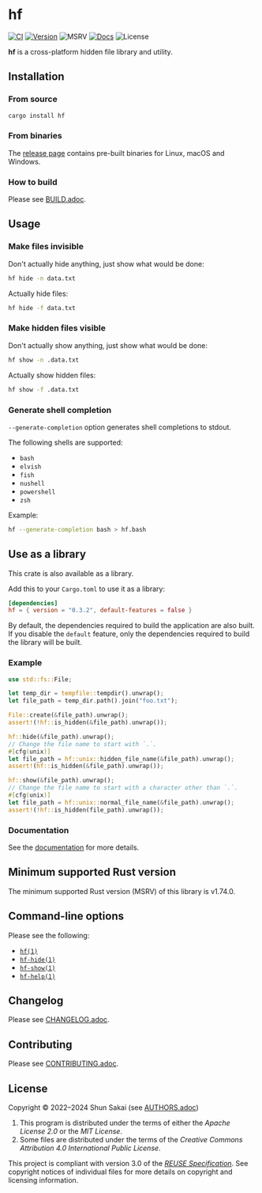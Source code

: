 <!--
SPDX-FileCopyrightText: 2022 Shun Sakai

SPDX-License-Identifier: Apache-2.0 OR MIT
-->

# hf

[![CI][ci-badge]][ci-url]
[![Version][version-badge]][version-url]
![MSRV][msrv-badge]
[![Docs][docs-badge]][docs-url]
![License][license-badge]

**hf** is a cross-platform hidden file library and utility.

## Installation

### From source

```sh
cargo install hf
```

### From binaries

The [release page] contains pre-built binaries for Linux, macOS and Windows.

### How to build

Please see [BUILD.adoc].

## Usage

### Make files invisible

Don't actually hide anything, just show what would be done:

```sh
hf hide -n data.txt
```

Actually hide files:

```sh
hf hide -f data.txt
```

### Make hidden files visible

Don't actually show anything, just show what would be done:

```sh
hf show -n .data.txt
```

Actually show hidden files:

```sh
hf show -f .data.txt
```

### Generate shell completion

`--generate-completion` option generates shell completions to stdout.

The following shells are supported:

- `bash`
- `elvish`
- `fish`
- `nushell`
- `powershell`
- `zsh`

Example:

```sh
hf --generate-completion bash > hf.bash
```

## Use as a library

This crate is also available as a library.

Add this to your `Cargo.toml` to use it as a library:

```toml
[dependencies]
hf = { version = "0.3.2", default-features = false }
```

By default, the dependencies required to build the application are also built.
If you disable the `default` feature, only the dependencies required to build
the library will be built.

### Example

```rust
use std::fs::File;

let temp_dir = tempfile::tempdir().unwrap();
let file_path = temp_dir.path().join("foo.txt");

File::create(&file_path).unwrap();
assert!(!hf::is_hidden(&file_path).unwrap());

hf::hide(&file_path).unwrap();
// Change the file name to start with `.`.
#[cfg(unix)]
let file_path = hf::unix::hidden_file_name(&file_path).unwrap();
assert!(hf::is_hidden(&file_path).unwrap());

hf::show(&file_path).unwrap();
// Change the file name to start with a character other than `.`.
#[cfg(unix)]
let file_path = hf::unix::normal_file_name(&file_path).unwrap();
assert!(!hf::is_hidden(file_path).unwrap());
```

### Documentation

See the [documentation][docs-url] for more details.

## Minimum supported Rust version

The minimum supported Rust version (MSRV) of this library is v1.74.0.

## Command-line options

Please see the following:

- [`hf(1)`]
- [`hf-hide(1)`]
- [`hf-show(1)`]
- [`hf-help(1)`]

## Changelog

Please see [CHANGELOG.adoc].

## Contributing

Please see [CONTRIBUTING.adoc].

## License

Copyright &copy; 2022&ndash;2024 Shun Sakai (see [AUTHORS.adoc])

1. This program is distributed under the terms of either the _Apache License
   2.0_ or the _MIT License_.
2. Some files are distributed under the terms of the _Creative Commons
   Attribution 4.0 International Public License_.

This project is compliant with version 3.0 of the [_REUSE Specification_]. See
copyright notices of individual files for more details on copyright and
licensing information.

[ci-badge]: https://img.shields.io/github/actions/workflow/status/sorairolake/hf/CI.yaml?branch=develop&style=for-the-badge&logo=github&label=CI
[ci-url]: https://github.com/sorairolake/hf/actions?query=branch%3Adevelop+workflow%3ACI++
[version-badge]: https://img.shields.io/crates/v/hf?style=for-the-badge&logo=rust
[version-url]: https://crates.io/crates/hf
[msrv-badge]: https://img.shields.io/crates/msrv/hf?style=for-the-badge&logo=rust
[docs-badge]: https://img.shields.io/docsrs/hf?style=for-the-badge&logo=docsdotrs&label=Docs.rs
[docs-url]: https://docs.rs/hf
[license-badge]: https://img.shields.io/crates/l/hf?style=for-the-badge
[release page]: https://github.com/sorairolake/hf/releases
[BUILD.adoc]: BUILD.adoc
[`hf(1)`]: https://sorairolake.github.io/hf/book/man/man1/hf.1.html
[`hf-hide(1)`]: https://sorairolake.github.io/hf/book/man/man1/hf-hide.1.html
[`hf-show(1)`]: https://sorairolake.github.io/hf/book/man/man1/hf-show.1.html
[`hf-help(1)`]: https://sorairolake.github.io/hf/book/man/man1/hf-help.1.html
[CHANGELOG.adoc]: CHANGELOG.adoc
[CONTRIBUTING.adoc]: CONTRIBUTING.adoc
[AUTHORS.adoc]: AUTHORS.adoc
[_REUSE Specification_]: https://reuse.software/spec/
